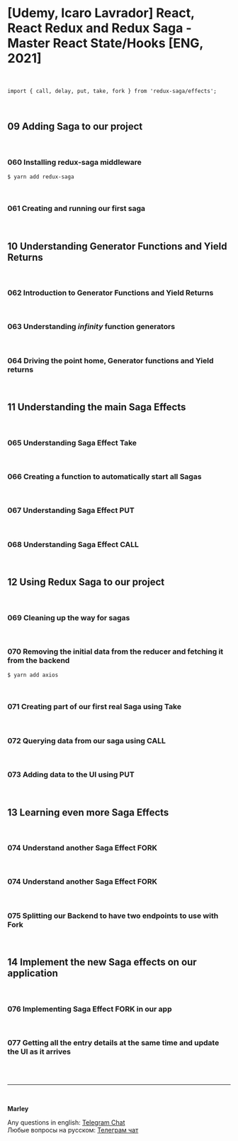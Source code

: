 # [Udemy, Icaro Lavrador] React, React Redux and Redux Saga - Master React State/Hooks [ENG, 2021]

<br/>

```
import { call, delay, put, take, fork } from 'redux-saga/effects';
```

<br/>

## 09 Adding Saga to our project

<br/>

### 060 Installing redux-saga middleware

    $ yarn add redux-saga

<br/>

### 061 Creating and running our first saga

<br/>

## 10 Understanding Generator Functions and Yield Returns

<br/>

### 062 Introduction to Generator Functions and Yield Returns

<br/>

### 063 Understanding _infinity_ function generators

<br/>

### 064 Driving the point home, Generator functions and Yield returns

<br/>

## 11 Understanding the main Saga Effects

<br/>

### 065 Understanding Saga Effect Take

<br/>

### 066 Creating a function to automatically start all Sagas

<br/>

### 067 Understanding Saga Effect PUT

<br/>

### 068 Understanding Saga Effect CALL

<br/>

## 12 Using Redux Saga to our project

<br/>

### 069 Cleaning up the way for sagas

<br/>

### 070 Removing the initial data from the reducer and fetching it from the backend

    $ yarn add axios

<br/>

### 071 Creating part of our first real Saga using Take

<br/>

### 072 Querying data from our saga using CALL

<br/>

### 073 Adding data to the UI using PUT

<br/>

## 13 Learning even more Saga Effects

<br/>

### 074 Understand another Saga Effect FORK

<br/>

### 074 Understand another Saga Effect FORK

<br/>

### 075 Splitting our Backend to have two endpoints to use with Fork

<br/>

## 14 Implement the new Saga effects on our application

<br/>

### 076 Implementing Saga Effect FORK in our app

<br/>

### 077 Getting all the entry details at the same time and update the UI as it arrives

<br/><br/>

---

<br/>

**Marley**

Any questions in english: <a href="https://jsdev.org/chat/">Telegram Chat</a>  
Любые вопросы на русском: <a href="https://jsdev.ru/chat/">Телеграм чат</a>
